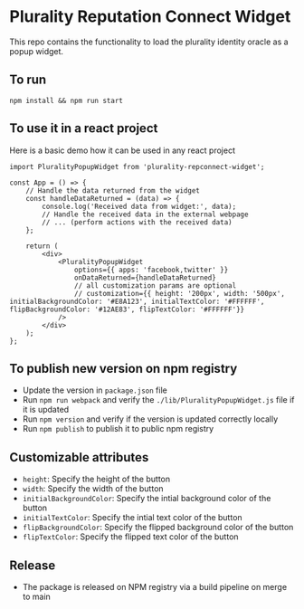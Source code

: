 # Plurality Reputation Connect Widget
This repo contains the functionality to load the plurality identity oracle as a popup widget.

## To run
```
npm install && npm run start
```

## To use it in a react project

Here is a basic demo how it can be used in any react project
```
import PluralityPopupWidget from 'plurality-repconnect-widget';

const App = () => {
    // Handle the data returned from the widget
    const handleDataReturned = (data) => {
        console.log('Received data from widget:', data);
        // Handle the received data in the external webpage
        // ... (perform actions with the received data)
    };

    return (
        <div>
            <PluralityPopupWidget
                options={{ apps: 'facebook,twitter' }}
                onDataReturned={handleDataReturned}
                // all customization params are optional
                // customization={{ height: '200px', width: '500px', initialBackgroundColor: '#E8A123', initialTextColor: '#FFFFFF', flipBackgroundColor: '#12AE83', flipTextColor: '#FFFFFF'}}
            />
        </div>
    );
};
```

## To publish new version on npm registry
- Update the version in `package.json` file
- Run `npm run webpack` and verify the `./lib/PluralityPopupWidget.js` file if it is updated
- Run `npm version` and verify if the version is updated correctly locally
- Run `npm publish` to publish it to public npm registry

## Customizable attributes
- ```height```: Specify the height of the button
- ```width```: Specify the width of the button
- ```initialBackgroundColor```: Specify the intial background color of the button
- ```initialTextColor```: Specify the intial text color of the button
- ```flipBackgroundColor```: Specify the flipped background color of the button
- ```flipTextColor```: Specify the flipped text color of the button

## Release
- The package is released on NPM registry via a build pipeline on merge to main

